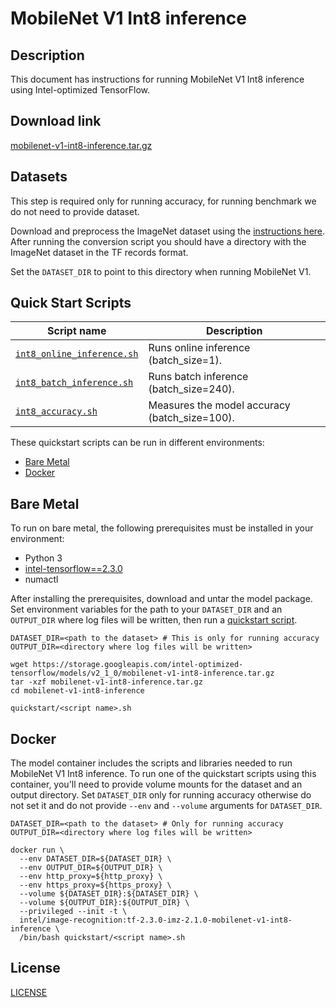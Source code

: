 <!--- 0. Title -->
# MobileNet V1 Int8 inference

<!-- 10. Description -->
## Description

This document has instructions for running MobileNet V1 Int8 inference using
Intel-optimized TensorFlow.

<!--- 20. Download link -->
## Download link

[mobilenet-v1-int8-inference.tar.gz](https://storage.googleapis.com/intel-optimized-tensorflow/models/v2_1_0/mobilenet-v1-int8-inference.tar.gz)

<!--- 30. Datasets -->
## Datasets

This step is required only for running accuracy, for running benchmark we do not need to provide dataset.

Download and preprocess the ImageNet dataset using the [instructions here](/datasets/imagenet/README.md).
After running the conversion script you should have a directory with the ImageNet dataset in the TF records format.

Set the `DATASET_DIR` to point to this directory when running MobileNet V1.

<!--- 40. Quick Start Scripts -->
## Quick Start Scripts

| Script name | Description |
|-------------|-------------|
| [`int8_online_inference.sh`](int8_online_inference.sh) | Runs online inference (batch_size=1). |
| [`int8_batch_inference.sh`](int8_batch_inference.sh) | Runs batch inference (batch_size=240). |
| [`int8_accuracy.sh`](int8_accuracy.sh) | Measures the model accuracy (batch_size=100). |


These quickstart scripts can be run in different environments:
* [Bare Metal](#bare-metal)
* [Docker](#docker)

<!--- 50. Bare Metal -->
## Bare Metal

To run on bare metal, the following prerequisites must be installed in your environment:
* Python 3
* [intel-tensorflow==2.3.0](https://pypi.org/project/intel-tensorflow/)
* numactl

After installing the prerequisites, download and untar the model package.
Set environment variables for the path to your `DATASET_DIR` and an
`OUTPUT_DIR` where log files will be written, then run a 
[quickstart script](#quick-start-scripts).

```
DATASET_DIR=<path to the dataset> # This is only for running accuracy
OUTPUT_DIR=<directory where log files will be written>

wget https://storage.googleapis.com/intel-optimized-tensorflow/models/v2_1_0/mobilenet-v1-int8-inference.tar.gz
tar -xzf mobilenet-v1-int8-inference.tar.gz
cd mobilenet-v1-int8-inference

quickstart/<script name>.sh
```

<!--- 60. Docker -->
## Docker

The model container includes the scripts and libraries needed to run 
MobileNet V1 Int8 inference. To run one of the quickstart scripts 
using this container, you'll need to provide volume mounts for the dataset 
and an output directory. Set `DATASET_DIR` only for running accuracy otherwise do not
set it and do not provide `--env` and `--volume` arguments for `DATASET_DIR`. 

```
DATASET_DIR=<path to the dataset> # Only for running accuracy
OUTPUT_DIR=<directory where log files will be written>

docker run \
  --env DATASET_DIR=${DATASET_DIR} \
  --env OUTPUT_DIR=${OUTPUT_DIR} \
  --env http_proxy=${http_proxy} \
  --env https_proxy=${https_proxy} \
  --volume ${DATASET_DIR}:${DATASET_DIR} \
  --volume ${OUTPUT_DIR}:${OUTPUT_DIR} \
  --privileged --init -t \
  intel/image-recognition:tf-2.3.0-imz-2.1.0-mobilenet-v1-int8-inference \
  /bin/bash quickstart/<script name>.sh
```

<!--- 80. License -->
## License

[LICENSE](/LICENSE)

